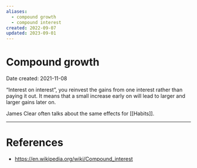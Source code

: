 ```yaml
---
aliases:
  - compound growth
  - compound interest
created: 2022-09-07
updated: 2023-09-01
---
```


# Compound growth
Date created: 2021-11-08


“Interest on interest”, you reinvest the gains from one interest rather than paying it out. It means that a small increase early on will lead to larger and larger gains later on.

James Clear often talks about the same effects for [[Habits]].

---
# References
* https://en.wikipedia.org/wiki/Compound_interest